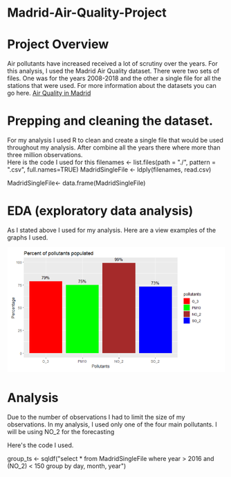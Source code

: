 # Madrid-Air-Quality-Project

# Project Overview
Air pollutants have increased received a lot of scrutiny over the years.  For
this analysis, I used the Madrid Air Quality dataset.  There were two sets of
files.  One was for the years 2008-2018 and the other a single file for all
the stations that were used.  For more information about the datasets you
can go here. [Air Quality in Madrid](https://www.kaggle.com/decide-soluciones/air-quality-madrid)

# Prepping and cleaning the dataset.

For my analysis I used R to clean and create a single file that would be used
throughout my analysis.  After combine all the years there where more than
three million observations.  
Here is the code I used for this
filenames <- list.files(path = "./", pattern = ".csv", full.names=TRUE)
MadridSingleFile <- ldply(filenames, read.csv)

MadridSingleFile<- data.frame(MadridSingleFile)

# EDA (exploratory data analysis)

As I stated above I used for my analysis.  Here are a view examples of the
graphs I used.

![BarChartOfPollutants](https://github.com/EpGoNavy/Madrid-Air-Quality-Project/blob/master/graphs/BarChartPolluntants.PNG)



# Analysis

Due to the number of observations I had to limit the size of my observations.  In my analysis, I used only one of the four main pollutants.  I will be using NO_2 for the forecasting

Here's the code I used.

group_ts <- sqldf("select *
                  from MadridSingleFile
                  where year > 2016 and (NO_2) < 150
                  group by day, month, year")
